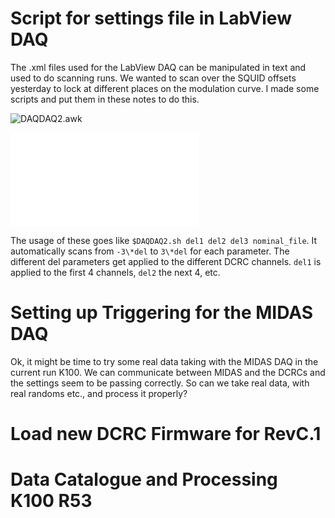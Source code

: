 Script for settings file in LabView DAQ
=======================================

The .xml files used for the LabView DAQ can be manipulated in text and used to do scanning runs.
We wanted to scan over the SQUID offsets yesterday to lock at different places on the modulation
curve.  I made some scripts and put them in these notes to do this. 

![DAQDAQ2.awk](scripts/DAQDAQ2.awk)

![DAQDAQ2.sh](scripts/DAQDAQ2.sh)

The usage of these goes like `$DAQDAQ2.sh del1 del2 del3 nominal_file`.  It automatically scans
from `-3\*del` to `3\*del` for each parameter.  The different del parameters get applied to the
different DCRC channels.  `del1` is applied to the first 4 channels, `del2` the next 4, etc. 

Setting up Triggering for the MIDAS DAQ
=======================================

Ok, it might be time to try some real data taking with the MIDAS DAQ in the current run K100.  We
can communicate between MIDAS and the DCRCs and the settings seem to be passing correctly.  So can
we take real data, with real randoms etc., and process it properly? 

Load new DCRC Firmware for RevC.1
=================================

Data Catalogue and Processing K100 R53
======================================
